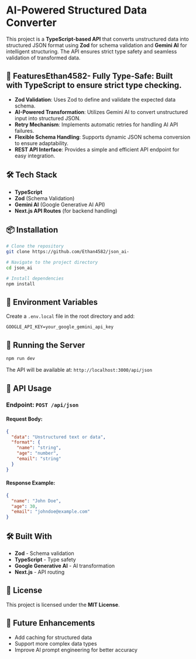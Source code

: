 # AI-Powered Structured Data Converter

This project is a **TypeScript-based API** that converts unstructured data into structured JSON format using **Zod** for schema validation and **Gemini AI** for intelligent structuring. The API ensures strict type safety and seamless validation of transformed data.

## 🚀 FeaturesEthan4582- **Fully Type-Safe**: Built with TypeScript to ensure strict type checking.
- **Zod Validation**: Uses Zod to define and validate the expected data schema.
- **AI-Powered Transformation**: Utilizes Gemini AI to convert unstructured input into structured JSON.
- **Retry Mechanism**: Implements automatic retries for handling AI API failures.
- **Flexible Schema Handling**: Supports dynamic JSON schema conversion to ensure adaptability.
- **REST API Interface**: Provides a simple and efficient API endpoint for easy integration.

## 🛠️ Tech Stack

- **TypeScript**
- **Zod** (Schema Validation)
- **Gemini AI** (Google Generative AI API)
- **Next.js API Routes** (for backend handling)

## 📦 Installation

```sh
# Clone the repository
git clone https://github.com/Ethan4582/json_ai-

# Navigate to the project directory
cd json_ai

# Install dependencies
npm install
```

## 🔑 Environment Variables

Create a `.env.local` file in the root directory and add:

```env
GOOGLE_API_KEY=your_google_gemini_api_key
```

## 🚀 Running the Server

```sh
npm run dev
```

The API will be available at: `http://localhost:3000/api/json`

## 📌 API Usage

### **Endpoint:** `POST /api/json`

#### **Request Body:**
```json
{
  "data": "Unstructured text or data",
  "format": {
    "name": "string",
    "age": "number",
    "email": "string"
  }
}
```

#### **Response Example:**
```json
{
  "name": "John Doe",
  "age": 30,
  "email": "johndoe@example.com"
}
```


## 🛠️ Built With

- **Zod** - Schema validation
- **TypeScript** - Type safety
- **Google Generative AI** - AI transformation
- **Next.js** - API routing

## 📝 License

This project is licensed under the **MIT License**.

## 🎯 Future Enhancements

- Add caching for structured data
- Support more complex data types
- Improve AI prompt engineering for better accuracy